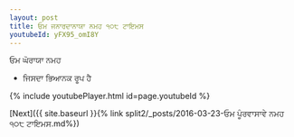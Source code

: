 ```yaml
---
layout: post
title: ਓਮ ਜਨਾਰਦਾਨਾਯਾ ਨਮਹ ੧੦੮ ਟਾਇਮਸ
youtubeId: yFX95_omI8Y
---
```

 
 
 ਓਮ ਘੋਰਾਯਾ ਨਮਹ  
 
 -  ਜਿਸਦਾ ਭਿਆਨਕ ਰੂਪ ਹੈ 
 
  
 
  
 
 
 
 
 
 


{% include youtubePlayer.html id=page.youtubeId %}
 
[Next]({{ site.baseurl }}{% link  split2/_posts/2016-03-23-ਓਮ ਪੂੰਰਵਾਸਾਵੇ ਨਮਹ ੧੦੮ ਟਾਇਮਸ.md%})
 
